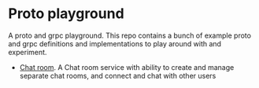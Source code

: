 # Proto playground

A proto and grpc playground. This repo contains a bunch of example proto and grpc definitions and implementations to play around with and experiment.

- [Chat room](./docs/chatroom.md). A Chat room service with ability to create and manage separate chat rooms, and connect and chat with other users